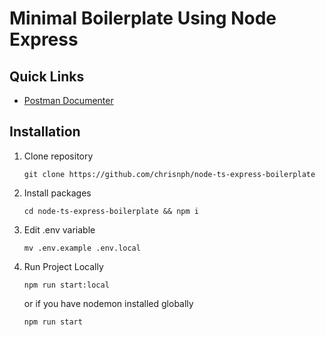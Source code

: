 # Minimal Boilerplate Using Node Express

## Quick Links

- [Postman Documenter](https://documenter.getpostman.com/view/26190102/2s9YeN28yp)

## Installation

1. Clone repository

   ```
   git clone https://github.com/chrisnph/node-ts-express-boilerplate
   ```

2. Install packages

   ```
   cd node-ts-express-boilerplate && npm i
   ```

3. Edit .env variable
   
   ````
   mv .env.example .env.local
   ````

5. Run Project Locally

   ```
   npm run start:local
   ```

   or if you have nodemon installed globally

   ```
   npm run start
   ```
